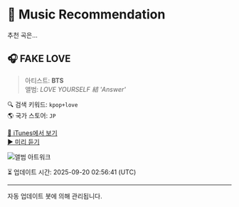 
# 🎵 Music Recommendation

추천 곡은...

## 🎧 FAKE LOVE  
> 아티스트: **BTS**  
> 앨범: _LOVE YOURSELF 結 'Answer'_  

🔍 검색 키워드: `kpop+love`  
🌎 국가 스토어: `JP`

[🔗 iTunes에서 보기](https://music.apple.com/jp/album/fake-love/1433320547?i=1433321220&uo=4)  
[▶️ 미리 듣기](https://audio-ssl.itunes.apple.com/itunes-assets/AudioPreview122/v4/36/16/35/3616351a-1aec-35ae-19d0-b18a0b7134f7/mzaf_17081686350737283953.plus.aac.p.m4a)

![앨범 아트워크](https://is1-ssl.mzstatic.com/image/thumb/Music122/v4/05/87/25/05872588-2962-ed0f-9eaa-aff9f1197dc5/18UMGIM53261.rgb.jpg/100x100bb.jpg)

⏳ 업데이트 시간: 2025-09-20 02:56:41 (UTC)

---
자동 업데이트 봇에 의해 관리됩니다.
